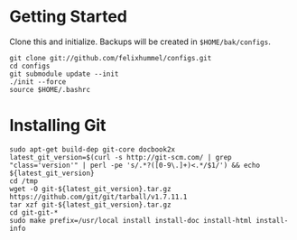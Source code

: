 Getting Started
===============
Clone this and initialize. Backups will be created in `$HOME/bak/configs`.

    git clone git://github.com/felixhummel/configs.git
    cd configs
    git submodule update --init
    ./init --force
    source $HOME/.bashrc

Installing Git
==============

    sudo apt-get build-dep git-core docbook2x
    latest_git_version=$(curl -s http://git-scm.com/ | grep "class='version'" | perl -pe 's/.*?([0-9\.]+)<.*/$1/') && echo ${latest_git_version}
    cd /tmp
    wget -O git-${latest_git_version}.tar.gz https://github.com/git/git/tarball/v1.7.11.1
    tar xzf git-${latest_git_version}.tar.gz
    cd git-git-*
    sudo make prefix=/usr/local install install-doc install-html install-info

